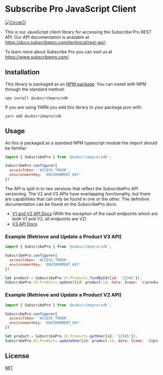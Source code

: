 # Subscribe Pro JavaScript Client

[![CircleCI](https://dl.circleci.com/status-badge/img/gh/subscribepro/subscribepro-js/tree/main.svg?style=svg)](https://dl.circleci.com/status-badge/redirect/gh/subscribepro/subscribepro-js/tree/main)

This is our JavaScript client library for accessing the Subscribe Pro REST API. Our API documentation is available at https://docs.subscribepro.com/technical/rest-api/.

To learn more about Subscribe Pro you can visit us at https://www.subscribepro.com/.

## Installation

This library is packaged as an [NPM package](https://www.npmjs.com/package/@subscribepro/sdk). You can install with NPM through the standard method:

```
npm install @subscribepro/sdk
```

If you are using YARN you add this library to your package.json with:

```
yarn add @subscribepro/sdk
```

## Usage

As this is packaged as a standard NPM typescript module the import should be familiar:

```javascript
import { SubscribePro } from '@subscribepro/sdk';

SubscribePro.configure({
  accessToken: 'ACCESS_TOKEN',
  environmentKey: 'ENVIRONMENT_KEY'
})
```

The API is split in to two versions that reflect the SubscribePro API versioning. The V2 and V3 APIs have overlapping functionality, but there are capabilities that can only be found in one or the other. The definitive documentation can be found on the SubscribePro docs:

- [V1 and V2 API Docs](https://api.subscribepro.com/docs/rest) (With the exception of the vault endpoints which are both V1 and V2, all endpoints are V2)
- [V3 API Docs](https://api.subscribepro.com/docs)

### Example (Retrieve and Update a Product V3 API)

```javascript
import { SubscribePro } from '@subscribepro/sdk';

SubscribePro.configure({
  accessToken: 'ACCESS_TOKEN',
  environmentKey: 'ENVIRONMENT_KEY'
})

let product = SubscribePro.V3.Products.findById({id: '12345'});
SubscribePro.V3.Products.update({id: product.id, data: {name: `${product.name} (2022)`}});
```

### Example (Retrieve and Update a Product V2 API)

```javascript
import { SubscribePro } from '@subscribepro/sdk';

SubscribePro.configure({
  accessToken: 'ACCESS_TOKEN',
  environmentKey: 'ENVIRONMENT_KEY'
})

let product = SubscribePro.V2.Products.getOne({id: '12345'});
SubscribePro.V2.Products.updateOne({id: product.id, data: {name: `${product.name} (2022)`}});
```

## License

[MIT](LICENSE)